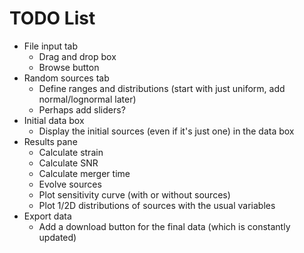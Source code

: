 # TODO List

- File input tab
    - Drag and drop box
    - Browse button
- Random sources tab
    - Define ranges and distributions (start with just uniform, add normal/lognormal later)
    - Perhaps add sliders?
- Initial data box
    - Display the initial sources (even if it's just one) in the data box
- Results pane
    - Calculate strain
    - Calculate SNR
    - Calculate merger time
    - Evolve sources
    - Plot sensitivity curve (with or without sources)
    - Plot 1/2D distributions of sources with the usual variables
- Export data
    - Add a download button for the final data (which is constantly updated)